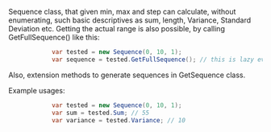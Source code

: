 Sequence class, that given min, max and step can calculate, without enumerating, such basic descriptives as sum, length, Variance, Standard Deviation etc. 
Getting the actual range is also possible, by calling GetFullSequence() like this:
```c#
            var tested = new Sequence(0, 10, 1);
            var sequence = tested.GetFullSequence(); // this is lazy evaluated, so call ToList() to eager load.
```
Also, extension methods to generate sequences in GetSequence class.

Example usages:

```c#
            var tested = new Sequence(0, 10, 1);
            var sum = tested.Sum; // 55
            var variance = tested.Variance; // 10
```
